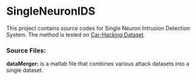# SingleNeuronIDS

This project contains source codes for Single Neuron Intrusion Detection System. The method is tested on [Car-Hacking Dataset](https://sites.google.com/a/hksecurity.net/ocslab/Datasets/CAN-intrusion-dataset).

### Source Files:
**dataMerger:** is a matlab file that combines various attack datasets into a single dataset.
